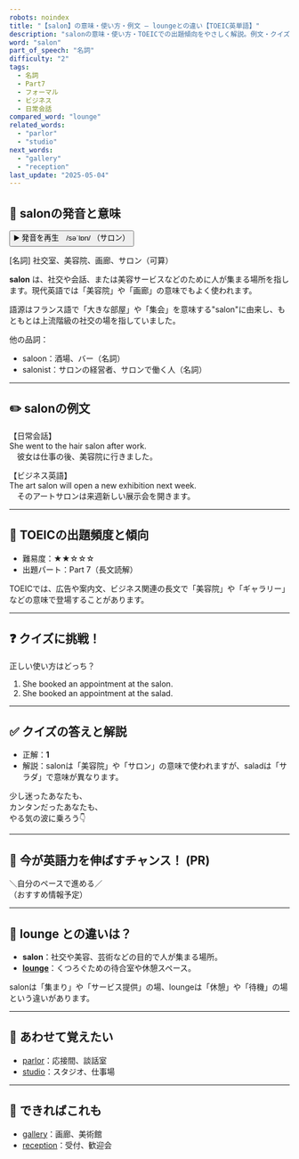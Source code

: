 ```yaml
---
robots: noindex
title: "【salon】の意味・使い方・例文 ― loungeとの違い【TOEIC英単語】"
description: "salonの意味・使い方・TOEICでの出題傾向をやさしく解説。例文・クイズ付きでloungeとの違いもわかりやすく学べます。"
word: "salon"
part_of_speech: "名詞"
difficulty: "2"
tags:
  - 名詞
  - Part7
  - フォーマル
  - ビジネス
  - 日常会話
compared_word: "lounge"
related_words:
  - "parlor"
  - "studio"
next_words:
  - "gallery"
  - "reception"
last_update: "2025-05-04"
---
```


## 🔰 salonの発音と意味

<button class="play-audio" onclick="playTTS('salon')">
  <span class="play-audio-main">
    ▶️ 発音を再生　/səˈlɒn/
  </span>
  <span class="play-audio-sub">
    （サロン）
  </span>
</button>

[名詞] 社交室、美容院、画廊、サロン（可算）

**salon** は、社交や会話、または美容サービスなどのために人が集まる場所を指します。現代英語では「美容院」や「画廊」の意味でもよく使われます。

語源はフランス語で「大きな部屋」や「集会」を意味する"salon"に由来し、もともとは上流階級の社交の場を指していました。

他の品詞：  
- saloon：酒場、バー（名詞）
- salonist：サロンの経営者、サロンで働く人（名詞）

---

## ✏️ salonの例文

【日常会話】  
She went to the hair salon after work.  
　彼女は仕事の後、美容院に行きました。

【ビジネス英語】  
The art salon will open a new exhibition next week.  
　そのアートサロンは来週新しい展示会を開きます。

---

## 🎯 TOEICの出題頻度と傾向

- 難易度：★★☆☆☆
- 出題パート：Part 7（長文読解）

TOEICでは、広告や案内文、ビジネス関連の長文で「美容院」や「ギャラリー」などの意味で登場することがあります。

---

## ❓ クイズに挑戦！

正しい使い方はどっち？

1. She booked an appointment at the salon.  
2. She booked an appointment at the salad.

---

## ✅ クイズの答えと解説

- 正解：**1**
- 解説：salonは「美容院」や「サロン」の意味で使われますが、saladは「サラダ」で意味が異なります。

少し迷ったあなたも、  
カンタンだったあなたも、  
やる気の波に乗ろう👇️

---

## 🚀 今が英語力を伸ばすチャンス！ (PR)

<div class="info-center">
＼自分のペースで進める／<br>  
（おすすめ情報予定）
</div>

---

## 🤔  lounge との違いは？

- **salon**：社交や美容、芸術などの目的で人が集まる場所。
- **[lounge](/lounge)**：くつろぐための待合室や休憩スペース。

salonは「集まり」や「サービス提供」の場、loungeは「休憩」や「待機」の場という違いがあります。

---

## 🧩 あわせて覚えたい

- [parlor](/parlor)：応接間、談話室
- [studio](/studio)：スタジオ、仕事場

---

## 📖 できればこれも

- [gallery](/gallery)：画廊、美術館
- [reception](/reception)：受付、歓迎会

<!-- cvid: aid37_bid43 -->
